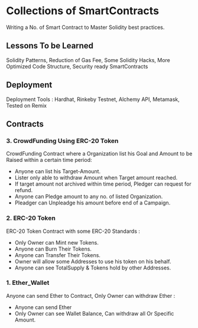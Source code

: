 # Collections of SmartContracts

Writing a No. of Smart Contract to Master Solidity best practices.

## Lessons To be Learned

Solidity Patterns, Reduction of Gas Fee, Some Solidity Hacks, More Optimized Code Structure, Security ready SmartContracts

## Deployment

Deployment Tools : Hardhat, Rinkeby Testnet, Alchemy API, Metamask, Tested on Remix

## Contracts

### 3. CrowdFunding Using ERC-20 Token

CrowdFunding Contract where a Organization list his Goal and Amount to be Raised within a certain time period:

- Anyone can list his Target-Amount.
- Lister only able to withdraw Amount when Target amount reached.
- If target amount not archived within time period, Pledger can request for refund.
- Anyone can Pledge amount to any no. of listed Organization.
- Pleadger can Unpleadge his amount before end of a Campaign.

### 2. ERC-20 Token

ERC-20 Token Contract with some ERC-20 Standards :

- Only Owner can Mint new Tokens.
- Anyone can Burn Their Tokens.
- Anyone can Transfer Their Tokens.
- Owner will allow some Addresses to use his token on his behalf.
- Anyone can see TotalSupply & Tokens hold by other Addresses.

### 1. Ether_Wallet

Anyone can send Ether to Contract, Only Owner can withdraw Ether :

- Anyone can send Ether
- Only Owner can see Wallet Balance, Can withdraw all Or Specific Amount.
